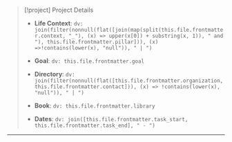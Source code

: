 > [!project] Project Details
>
> - **Life Context**: `dv: join(filter(nonnull(flat([join(map(split(this.file.frontmatter.context, "_"), (x) => upper(x[0]) + substring(x, 1)), " and "), this.file.frontmatter.pillar])), (x) =>!contains(lower(x), "null")), " | ")`
> - **Goal**: `dv: this.file.frontmatter.goal`
> - **Directory**: `dv: join(filter(nonnull(flat([this.file.frontmatter.organization, this.file.frontmatter.contact])), (x) => !contains(lower(x), "null")), " | ")`
>
> - **Book**: `dv: this.file.frontmatter.library`
>
> - **Dates**: `dv: join([this.file.frontmatter.task_start, this.file.frontmatter.task_end], " - ")`

---
